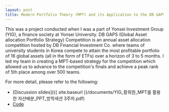 ```yaml
---
layout: post
title: Modern Portfolio Theory (MPT) and its Application to the DB GAPS Competition
---
```


This was a project conducted when I was a part of Yonsei Investment Group (YIG), a finance society at Yonsei University. DB GAPS (Global Asset allocation Portfolio Strategy) Competition is an annual asset allocation competition hosted by DB Financial Investment Co. where teams of university students in Korea compete to attain the most profitable portfolio of 16 global assets (all in the form of ETFs) over a horizon of 3 to 5 months. I led my team in creating a MPT-based strategy for the competition which allowed us to advance to the competition's finals and achieve a peak rank of 5th place among over 500 teams.

For more detail, please refer to the following:
- [Discussion slides]({{ site.baseurl }}/documents/YIG_황희원_MPT를 활용한 자산배분_PPT_방학세션 3주차.pdf)
- [Code](https://github.com/heewonh/MPT)
